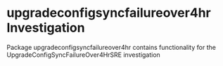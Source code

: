 # upgradeconfigsyncfailureover4hr Investigation

Package upgradeconfigsyncfailureover4hr contains functionality for the UpgradeConfigSyncFailureOver4HrSRE investigation

